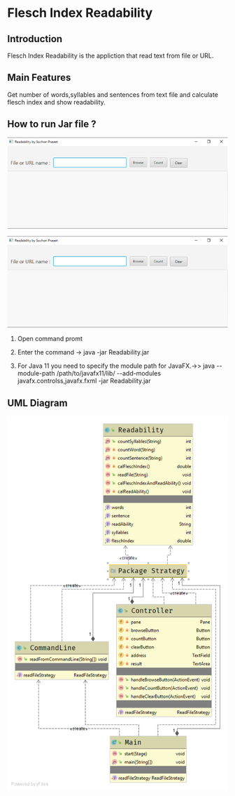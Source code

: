 # Flesch Index Readability

## Introduction

  Flesch Index Readability is the appliction that read text from file or URL.
  
 ## Main Features
 
  Get number of words,syllables and sentences from text file and calculate flesch index and show readability.
  
 ## How to run Jar file ?
 
 ![1](https://github.com/toey10112/PA4-Suchon/blob/master/Picture/1.png)

 
 ![1](https://github.com/toey10112/PA4-Suchon/blob/master/Picture/1.png)
 
  1. Open command promt

  2. Enter the command -> java -jar Readability.jar

  3. For Java 11 you need to specify the module path for JavaFX.->> java --module-path /path/to/javafx11/lib/ --add-modules    javafx.controlss,javafx.fxml -jar  Readability.jar
  

  
 
  
  ## UML Diagram
  
 ![2](https://github.com/toey10112/PA4-Suchon/blob/master/Picture/2.png)
  
 
 
 
  
  
